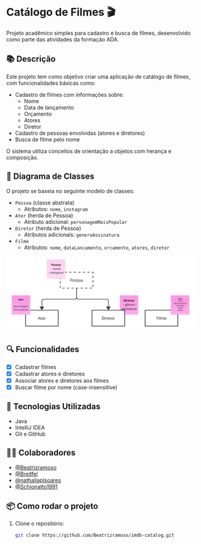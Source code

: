 # Catálogo de Filmes 🎬

Projeto acadêmico simples para cadastro e busca de filmes, desenvolvido como parte das atividades da formação ADA.

## 📚 Descrição

Este projeto tem como objetivo criar uma aplicação de catálogo de filmes, com funcionalidades básicas como:

- Cadastro de filmes com informações sobre:
    - Nome
    - Data de lançamento
    - Orçamento
    - Atores
    - Diretor
- Cadastro de pessoas envolvidas (atores e diretores)
- Busca de filme pelo nome

O sistema utiliza conceitos de orientação a objetos com herança e composição.

## 🧩 Diagrama de Classes

O projeto se baseia no seguinte modelo de classes:

- `Pessoa` (classe abstrata)
    - Atributos: `nome`, `instagram`
- `Ator` (herda de Pessoa)
    - Atributo adicional: `personagemMaisPopular`
- `Diretor` (herda de Pessoa)
    - Atributos adicionais: `generoAssinatura`
- `Filme`
    - Atributos: `nome`, `dataLancamento`, `orcamento`, `atores`, `diretor`

![Diagrama de Classes](docs/diagrama.jpg)

## 🔍 Funcionalidades

- [x] Cadastrar filmes
- [x] Cadastrar atores e diretores
- [x] Associar atores e diretores aos filmes
- [x] Buscar filme por nome (case-insensitive)

## 🚀 Tecnologias Utilizadas

- Java
- IntelliJ IDEA
- Git e GitHub

## 👩‍💻 Colaboradores

- [@Beatrizramoso](https://github.com/Beatrizramoso)
- [@Breitfel](https://github.com/Breitfel)
- [@nathaliaplsoares](https://github.com/nathaliaplsoares)
- [@Schionatto1991](https://github.com/Schionatto1991)

## 📦 Como rodar o projeto

1. Clone o repositório:

   ```bash
   git clone https://github.com/Beatrizramoso/imdb-catalog.git
